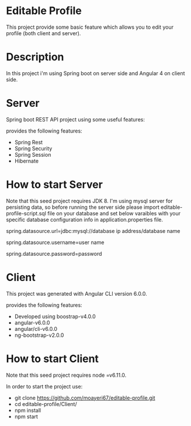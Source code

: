 # Editable Profile
This project provide some basic feature which allows you to edit your profile (both client and server).

# Description
In this project i'm using Spring boot on server side and Angular 4 on client side.

# Server
Spring boot REST API project using some useful features:

provides the following features:

* Spring Rest
* Spring Security
* Spring Session
* Hibernate

# How to start Server
Note that this seed project requires JDK 8.
I'm using mysql server for persisting data, so before running the server side please import editable-profile-script.sql file on your database and set below varaibles with your specific database configuration info in application.properties file.

spring.datasource.url=jdbc:mysql://database ip address/database name

spring.datasource.username=user name

spring.datasource.password=password

# Client
This project was generated with Angular CLI version 6.0.0.

provides the following features:

* Developed using boostrap-v4.0.0
* angular-v6.0.0
* angular/cli-v6.0.0
* ng-bootstrap-v2.0.0

# How to start Client
Note that this seed project requires node =v6.11.0.

In order to start the project use:
* git clone https://github.com/moayeri67/editable-profile.git
* cd editable-profile/Client/
* npm install
* npm start
